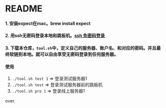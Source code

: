 # README

#### 1. 安装expect在mac。brew install expect
#### 2. 用ssh无密码登录本地和跳板机。[ssh 免密码登录](http://chenlb.iteye.com/blog/211809)
#### 3. 下载本仓库，`tool.sh`中，定义自己的服务器、账户名、和对应的密码。并且最终软链到本地。就可以自由享受无密码登录到任何服务器。


#### 使用
1. `./tool.sh test 1` =>  登录测试服务器1
2. `./tool.sh test` =>  登录测试服务器前的跳板机
3. `./tool.sh pro 1` =>  登录线上服务器1

over.
